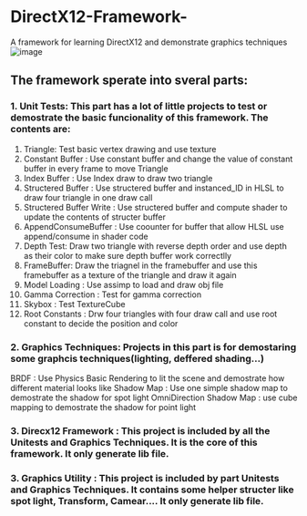 # DirectX12-Framework-
A framework for learning DirectX12 and demonstrate graphics techniques 
![image](https://user-images.githubusercontent.com/30221942/30350698-b44b46da-97cc-11e7-86af-c56de405dbae.png)

## The framework sperate into sveral parts:

### 1. Unit Tests: This part has a lot of little projects to test or demostrate the basic funcionality of this framework. The contents are:

1. Triangle: Test basic vertex drawing and use texture 
2. Constant Buffer : Use constant buffer and change the value of constant buffer in every frame to move Triangle
3. Index Buffer : Use Index draw to draw two triangle
4. Structered Buffer : Use structered buffer and instanced_ID in HLSL to draw four triangle in one draw call
5. Structered Buffer Write : Use structered buffer and compute shader to update the contents of structer buffer
6. AppendConsumeBuffer : Use coounter for buffer that allow HLSL use append/consume in shader code
7. Depth Test: Draw two triangle with reverse depth order and use depth as their color to make sure depth buffer work correctlly
8. FrameBuffer: Draw the triagnel in the framebuffer and use this framebuffer as a texture of the triangle and draw it again
9. Model Loading : Use assimp to load and draw obj file
10. Gamma Correction : Test for gamma correction
11. Skybox : Test TextureCube
12. Root Constants : Drw four triangles with four draw call and use root constant to decide the position and color


### 2. Graphics Techniques: Projects in this part is for demostaring some graphcis techniques(lighting, deffered shading...)

BRDF : Use Physics Basic Rendering to lit the scene and demostrate how different material looks like
Shadow Map : Use one simple shadow map to demostrate the shadow for spot light
OmniDirection Shadow Map : use cube mapping to demostrate the shadow for point light

### 3. Direcx12 Framework : This project is included by all the Unitests and Graphics Techniques. It is the core of this framework. It only generate lib file.
### 3. Graphics Utility : This project is included by part Unitests and Graphics Techniques. It contains some helper structer like spot light, Transform, Camear.... It only generate lib file.
